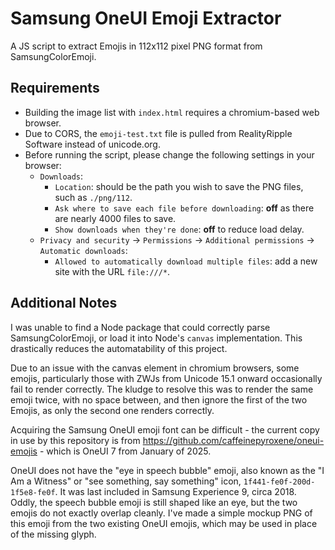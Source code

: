 # Samsung OneUI Emoji Extractor
A JS script to extract Emojis in 112x112 pixel PNG format from SamsungColorEmoji.  

## Requirements
 - Building the image list with `index.html` requires a chromium-based web browser.
 - Due to CORS, the `emoji-test.txt` file is pulled from RealityRipple Software instead of unicode.org.
 - Before running the script, please change the following settings in your browser:
   - `Downloads`:
     - `Location`: should be the path you wish to save the PNG files, such as `./png/112`.
     - `Ask where to save each file before downloading`: **off** as there are nearly 4000 files to save.
     - `Show downloads when they're done`: **off** to reduce load delay.
   - `Privacy and security` -> `Permissions` -> `Additional permissions` -> `Automatic downloads`:
     - `Allowed to automatically download multiple files`: add a new site with the URL `file:///*`.

## Additional Notes
I was unable to find a Node package that could correctly parse SamsungColorEmoji, or load it into Node's `canvas` implementation. This drastically reduces the automatability of this project.

Due to an issue with the canvas element in chromium browsers, some emojis, particularly those with ZWJs from Unicode 15.1 onward occasionally fail to render correctly. The kludge to resolve this was to render the same emoji twice, with no space between, and then ignore the first of the two Emojis, as only the second one renders correctly.  

Acquiring the Samsung OneUI emoji font can be difficult - the current copy in use by this repository is from https://github.com/caffeinepyroxene/oneui-emojis - which is OneUI 7 from January of 2025.  

OneUI does not have the "eye in speech bubble" emoji, also known as the "I Am a Witness" or "see something, say something" icon, `1f441-fe0f-200d-1f5e8-fe0f`. It was last included in Samsung Experience 9, circa 2018. Oddly, the speech bubble emoji is still shaped like an eye, but the two emojis do not exactly overlap cleanly. I've made a simple mockup PNG of this emoji from the two existing OneUI emojis, which may be used in place of the missing glyph.